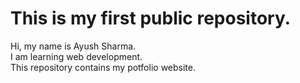 # This is my first public repository.
Hi, my name is Ayush Sharma.<br>
I am learning web development.<br>
This repository contains my potfolio website.